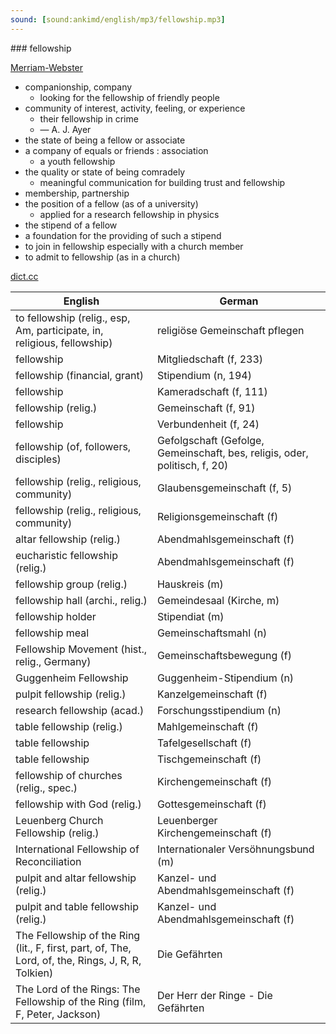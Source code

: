 ```yaml
---
sound: [sound:ankimd/english/mp3/fellowship.mp3]
---
```


\### fellowship

[Merriam-Webster](https://www.merriam-webster.com/dictionary/fellowship)

- companionship, company
    - looking for the fellowship of friendly people
- community of interest, activity, feeling, or experience
    - their fellowship in crime
    - — A. J. Ayer
- the state of being a fellow or associate
- a company of equals or friends : association
    - a youth fellowship
- the quality or state of being comradely
    - meaningful communication for building trust and fellowship
- membership, partnership
- the position of a fellow (as of a university)
    - applied for a research fellowship in physics
- the stipend of a fellow
- a foundation for the providing of such a stipend
- to join in fellowship especially with a church member
- to admit to fellowship (as in a church)

[dict.cc](https://www.dict.cc/fellowship)

| English        | German       |
| -------------- | ------------ |
| to fellowship (relig., esp, Am, participate, in, religious, fellowship) | religiöse Gemeinschaft pflegen |
| fellowship | Mitgliedschaft (f, 233) |
| fellowship (financial, grant) | Stipendium (n, 194) |
| fellowship | Kameradschaft (f, 111) |
| fellowship (relig.) | Gemeinschaft (f, 91) |
| fellowship | Verbundenheit (f, 24) |
| fellowship (of, followers, disciples) | Gefolgschaft (Gefolge, Gemeinschaft, bes, religis, oder, politisch, f, 20) |
| fellowship (relig., religious, community) | Glaubensgemeinschaft (f, 5) |
| fellowship (relig., religious, community) | Religionsgemeinschaft (f) |
| altar fellowship (relig.) | Abendmahlsgemeinschaft (f) |
| eucharistic fellowship (relig.) | Abendmahlsgemeinschaft (f) |
| fellowship group (relig.) | Hauskreis (m) |
| fellowship hall (archi., relig.) | Gemeindesaal (Kirche, m) |
| fellowship holder | Stipendiat (m) |
| fellowship meal | Gemeinschaftsmahl (n) |
| Fellowship Movement (hist., relig., Germany) | Gemeinschaftsbewegung (f) |
| Guggenheim Fellowship | Guggenheim-Stipendium (n) |
| pulpit fellowship (relig.) | Kanzelgemeinschaft (f) |
| research fellowship (acad.) | Forschungsstipendium (n) |
| table fellowship (relig.) | Mahlgemeinschaft (f) |
| table fellowship | Tafelgesellschaft (f) |
| table fellowship | Tischgemeinschaft (f) |
| fellowship of churches (relig., spec.) | Kirchengemeinschaft (f) |
| fellowship with God (relig.) | Gottesgemeinschaft (f) |
| Leuenberg Church Fellowship <LCF> (relig.) | Leuenberger Kirchengemeinschaft <LKG> (f) |
| International Fellowship of Reconciliation | Internationaler Versöhnungsbund (m) |
| pulpit and altar fellowship (relig.) | Kanzel- und Abendmahlsgemeinschaft (f) |
| pulpit and table fellowship (relig.) | Kanzel- und Abendmahlsgemeinschaft (f) |
| The Fellowship of the Ring (lit., F, first, part, of, The, Lord, of, the, Rings, J, R, R, Tolkien) | Die Gefährten |
| The Lord of the Rings: The Fellowship of the Ring (film, F, Peter, Jackson) | Der Herr der Ringe - Die Gefährten |
